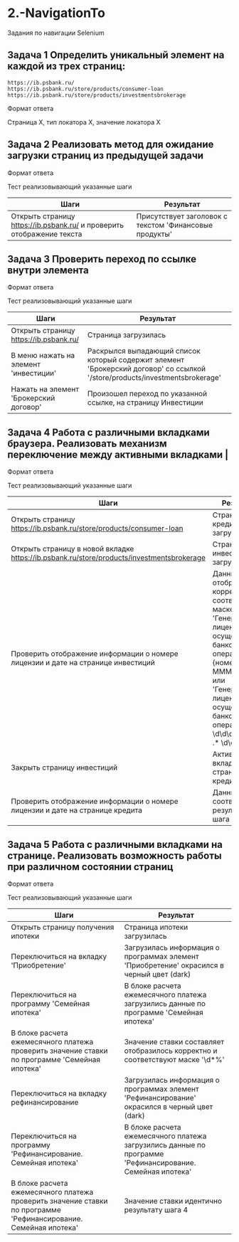 # 2.-NavigationTo
Задания по навигации Selenium

## Задача 1 Определить уникальный элемент на каждой из трех страниц:
    https://ib.psbank.ru/
    https://ib.psbank.ru/store/products/consumer-loan
    https://ib.psbank.ru/store/products/investmentsbrokerage
  
  Формат ответа
  
  Страница Х, тип локатора Х, значение локатора Х
  
## Задача 2 Реализовать метод для ожидание загрузки страниц из предыдущей задачи
 
  Формат ответа 
  
  Тест реализовывающий указанные шаги
  
  |Шаги                                                                     | Результат                                              |
  |-------------------------------------------------------------------------|--------------------------------------------------------|
  | Открыть страницу https://ib.psbank.ru/ и проверить отображение текста   | Присутствует заголовок с текстом 'Финансовые продукты' |
    
## Задача 3 Проверить переход по ссылке внутри элемента

  Формат ответа 
  
  Тест реализовывающий указанные шаги
  
   |Шаги                                        | Результат|
   |---------------------------------------------|--------------------------------------------------------|
   |Открыть страницу https://ib.psbank.ru/      | Страница загрузилась|
   |В меню нажать на элемент 'инвестиции'       | Раскрылся выпадающий список который содержит элемент 'Брокерский договор' со ссылкой '/store/products/investmentsbrokerage'|
   |Нажать на элемент 'Брокерский договор'      | Произошел переход по указанной ссылке, на страницу Инвестиции |
   
## Задача 4 Работа с различными вкладками браузера. Реализовать механизм переключение между активными вкладками |

  Формат ответа 
  
  Тест реализовывающий указанные шаги
  
   |Шаги                                        | Результат|
   |---------------------------------------------|--------------------------------------------------------|
   |Открыть страницу https://ib.psbank.ru/store/products/consumer-loan                             | Страница кредита загрузилась|
   |Открыть страницу в новой вкладке https://ib.psbank.ru/store/products/investmentsbrokerage   | Страница инвестиций загрузилась|
   |Проверить отображение информации о номере лицензии и дате на странице инвестиций            | Данные отображаются корректно и соответствуют маске 'Генеральная лицензия на осуществление банковских операций № {номер} от {dd MMM yyyy}' или 'Генеральная лицензия на осуществление банковских операций № \d\d\d\d от \d\d .* \d\d\d\d'|
   |Закрыть страницу инвестиций                                                                 | Активной вкладкой стала страница кредита|
   |Проверить отображение информации о номере лицензии и дате на странице кредита            | Данные соответствуют результату шага 3|
   
## Задача 5 Работа с различными вкладками на странице. Реализовать возможность работы при различном состоянии страниц

  Формат ответа 
  
  Тест реализовывающий указанные шаги
  
   |Шаги                                        | Результат|
   |---------------------------------------------|--------------------------------------------------------|
   |Открыть страницу получения ипотеки                                                                               | Страница ипотеки загрузилась|
   |Переключиться на вкладку 'Приобретение'                                                                          | Загрузилась информация о программах элемент 'Приобретение' окрасился в черный цвет (dark)|
   |Переключиться на программу 'Семейная ипотека'                                                                    | В блоке расчета ежемесячного платежа загрузились данные по программе 'Семейная ипотека'|
   |В блоке расчета ежемесячного платежа проверить значение ставки по программе 'Семейная ипотека'                   | Значение ставки составляет отобразилось корректно и соответствуют маске '\d*%'|
   |Переключиться на вкладку рефинансирование                                                                        | Загрузилась информация о программах элемент 'Рефинансирование' окрасился в черный цвет (dark)|
   |Переключиться на программу 'Рефинансирование. Семейная ипотека'                                                  | В блоке расчета ежемесячного платежа загрузились данные по программе 'Рефинансирование. Семейная ипотека' |
   |В блоке расчета ежемесячного платежа проверить значение ставки по программе 'Рефинансирование. Семейная ипотека' | Значение ставки идентично результату шага 4|
